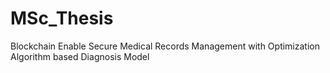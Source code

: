 # MSc_Thesis
Blockchain Enable Secure Medical Records Management with Optimization Algorithm based Diagnosis Model

